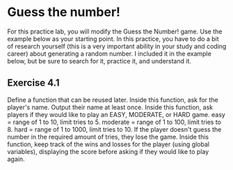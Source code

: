 Guess the number!
=================
For this practice lab, you will modify the Guess the Number! game. Use the example below as your starting point. In this practice, you have to do a bit of research yourself (this is a very important ability in your study and coding career) about generating a random number. I included it in the example below, but be sure to search for it, practice it, and understand it. 

Exercise 4.1 
------------
Define a function that can be reused later. 
Inside this function, ask for the player's name. Output their name at least once.
Inside this function, ask players if they would like to play an EASY, MODERATE, or HARD game.
easy = range of 1 to 10, limit tries to 5.
moderate = range of 1 to 100, limit tries to 8.
hard = range of 1 to 1000, limit tries to 10.
If the player doesn't guess the number in the required amount of tries, they lose the game.
Inside this function, keep track of the wins and losses for the player (using global variables), displaying the score before asking if they would like to play again.